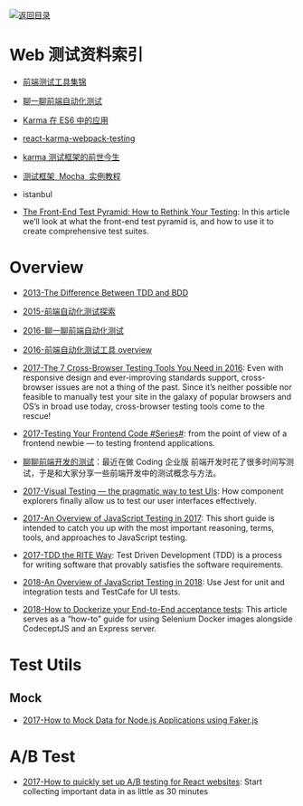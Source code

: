 [![返回目录](https://user-images.githubusercontent.com/5803001/38079637-ff0abcf0-3371-11e8-9b76-ad651620afc7.jpg)](https://github.com/wx-chevalier/Awesome-Lists)

# Web 测试资料索引

- [前端测试工具集锦](http://qaseven.github.io/2016/05/24/front-end-tools/)

- [聊一聊前端自动化测试](https://github.com/tmallfe/tmallfe.github.io/issues/37)

- [Karma 在 ES6 中的应用](http://busypeoples.github.io/post/testing-workflow-with-es6/)

- [react-karma-webpack-testing](https://github.com/justinwoo/react-karma-webpack-testing/)

- [karma 测试框架的前世今生](http://taobaofed.org/blog/2016/01/08/karma-origin/)

- [测试框架  Mocha  实例教程](http://www.ruanyifeng.com/blog/2015/12/a-mocha-tutorial-of-examples.html)
* istanbul

- [The Front-End Test Pyramid: How to Rethink Your Testing](https://parg.co/UEW): In this article we’ll look at what the front-end test pyramid is, and how to use it to create comprehensive test suites.

# Overview

- [2013-The Difference Between TDD and BDD](http://joshldavis.com/2013/05/27/difference-between-tdd-and-bdd/)

- [2015-前端自动化测试探索](http://fex.baidu.com/blog/2015/07/front-end-test/)

- [2016-聊一聊前端自动化测试](https://segmentfault.com/a/1190000004558796)

- [2016-前端自动化测试工具 overview](http://imweb.io/topic/56895ae54c44bcc56092e40a)

- [2017-The 7 Cross-Browser Testing Tools You Need in 2016](https://www.sitepoint.com/the-7-cross-browser-testing-tools-you-need-in-2016/): Even with responsive design and ever-improving standards support, cross-browser issues are not a thing of the past. Since it’s neither possible nor feasible to manually test your site in the galaxy of popular browsers and OS’s in broad use today, cross-browser testing tools come to the rescue!

- [2017-Testing Your Frontend Code #Series#](http://6me.us/kNdfrD): from the point of view of a frontend newbie — to testing frontend applications.

- [聊聊前端开发的测试](https://blog.coding.net/blog/frontend-testing)：最近在做 Coding 企业版 前端开发时花了很多时间写测试，于是和大家分享一些前端开发中的测试概念与方法。

- [2017-Visual Testing — the pragmatic way to test UIs](https://blog.hichroma.com/visual-testing-the-pragmatic-way-to-test-uis-18c8da617ecf): How component explorers finally allow us to test our user interfaces effectively.

- [2017-An Overview of JavaScript Testing in 2017](https://parg.co/bf3): This short guide is intended to catch you up with the most important reasoning, terms, tools, and approaches to JavaScript testing.

- [2017-TDD the RITE Way](https://medium.com/javascript-scene/tdd-the-rite-way-53c9b46f45e3): Test Driven Development (TDD) is a process for writing software that provably satisfies the software requirements.

- [2018-An Overview of JavaScript Testing in 2018](https://parg.co/U14): Use Jest for unit and integration tests and TestCafe for UI tests.

- [2018-How to Dockerize your End-to-End acceptance tests](https://medium.freecodecamp.org/how-to-dockerize-your-end-to-end-acceptance-tests-dbb593acb8e0): This article serves as a “how-to” guide for using Selenium Docker images alongside CodeceptJS and an Express server.

# Test Utils

## Mock

- [2017-How to Mock Data for Node.js Applications using Faker.js](https://hackernoon.com/how-to-mock-data-for-node-js-applications-using-faker-js-b1f4c0e78102)

# A/B Test

- [2017-How to quickly set up A/B testing for React websites](https://parg.co/bvk): Start collecting important data in as little as 30 minutes
